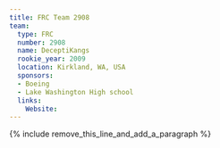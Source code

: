 ```yaml
---
title: FRC Team 2908
team:
  type: FRC
  number: 2908
  name: DeceptiKangs
  rookie_year: 2009
  location: Kirkland, WA, USA
  sponsors:
  - Boeing
  - Lake Washington High school
  links:
    Website:
---
```


{% include remove_this_line_and_add_a_paragraph %}